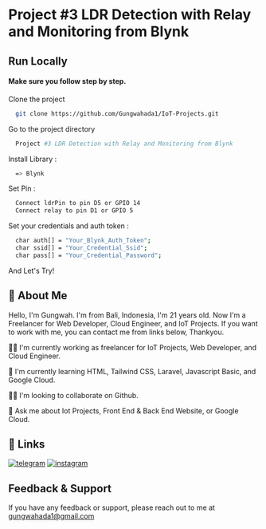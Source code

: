 
# Project #3 LDR Detection with Relay and Monitoring from Blynk


## Run Locally

#### Make sure you follow step by step.

Clone the project

```bash
  git clone https://github.com/Gungwahada1/IoT-Projects.git
```

Go to the project directory

```bash
  Project #3 LDR Detection with Relay and Monitoring from Blynk
```

Install Library :
```bash
  => Blynk
```

Set Pin :
```bash
  Connect ldrPin to pin D5 or GPIO 14
  Connect relay to pin D1 or GPIO 5
```

Set your credentials and auth token :
```bash
  char auth[] = "Your_Blynk_Auth_Token";
  char ssid[] = "Your_Credential_Ssid";
  char pass[] = "Your_Credential_Password";
```
And Let's Try!
## 🚀 About Me
Hello, I'm Gungwah. I'm from Bali, Indonesia, I'm 21 years old. Now I'm a Freelancer for Web Developer, Cloud Engineer, and IoT Projects. If you want to work with me, you can contact me from links below, Thankyou.

👩‍💻 I'm currently working as freelancer for IoT Projects, Web Developer, and Cloud Engineer. 

🧠 I'm currently learning HTML, Tailwind CSS, Laravel, Javascript Basic, and Google Cloud. 

👯‍♀️ I'm looking to collaborate on Github.

💬 Ask me about Iot Projects, Front End & Back End Website, or Google Cloud.


## 🔗 Links
[![telegram](https://img.shields.io/badge/telegram-1DA1F2?style=for-the-badge&logo=telegram&logoColor=white)](https://t.me/agungsemaraa)
[![instagram](https://img.shields.io/badge/instagram-DD2A7B?style=for-the-badge&logo=instagram&logoColor=white)](https://www.instagram.com/agungsemaraa)

## Feedback & Support

If you have any feedback or support, please reach out to me at gungwahada1@gmail.com